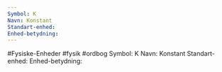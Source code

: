 ```yaml
---
Symbol: K
Navn: Konstant
Standart-enhed: 
Enhed-betydning:
---
```

#Fysiske-Enheder #fysik #ordbog 
Symbol: K
Navn: Konstant
Standart-enhed: 
Enhed-betydning: